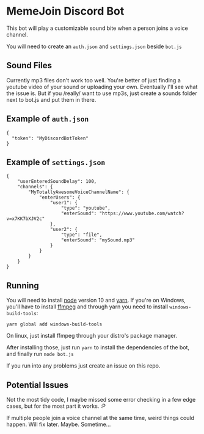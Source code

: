 # MemeJoin Discord Bot
This bot will play a customizable sound bite when a person joins a voice channel.

You will need to create an `auth.json` and `settings.json` beside `bot.js`

## Sound Files
Currently mp3 files don't work too well. You're better of just finding a youtube video of your sound or uploading your own. Eventually I'll see what the issue is. But if you /really/ want to use mp3s, just create a sounds folder next to bot.js and put them in there.

## Example of `auth.json`
```
{
  "token": "MyDiscordBotToken"
}
```

## Example of `settings.json`
```
{
	"userEnteredSoundDelay": 100,
	"channels": {
		"MyTotallyAwesomeVoiceChannelName": {
			"enterUsers": {
				"user1": {
					"type": "youtube",
					"enterSound": "https://www.youtube.com/watch?v=x7KK7bXJV2c"
				},
				"user2": {
					"type": "file",
					"enterSound": "mySound.mp3"
				}
			}
		}
	}
}
```

## Running
You will need to install [node](https://nodejs.org/en/) version 10 and [yarn](https://yarnpkg.com).
If you're on Windows, you'll have to install [ffmpeg](https://ffmpeg.org/) and through yarn you need to install `windows-build-tools`:

```yarn global add windows-build-tools```

On linux, just install ffmpeg through your distro's package manager.

After installing those, just run `yarn` to install the dependencies of the bot, and finally run `node bot.js`

If you run into any problems just create an issue on this repo.

## Potential Issues
Not the most tidy code, I maybe missed some error checking in a few edge cases, but for the most part it works. :P

If multiple people join a voice channel at the same time, weird things could happen. Will fix later. Maybe. Sometime...
